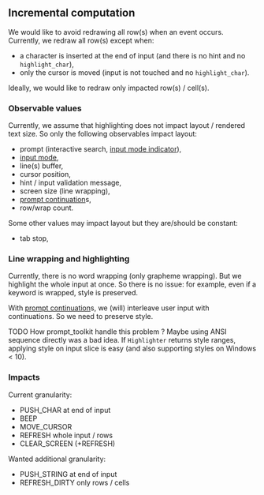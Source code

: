 ## Incremental computation

We would like to avoid redrawing all row(s) when an event occurs.
Currently, we redraw all row(s) except when:

- a character is inserted at the end of input (and there is no hint and no `highlight_char`),
- only the cursor is moved (input is not touched and no `highlight_char`).

Ideally, we would like to redraw only impacted row(s) / cell(s).

### Observable values

Currently, we assume that highlighting does not impact layout / rendered text size.
So only the following observables impact layout:

- prompt (interactive search, [input mode indicator](https://github.com/kkawakam/rustyline/pull/369)),
- [input mode](https://github.com/kkawakam/rustyline/pull/369),
- line(s) buffer,
- cursor position,
- hint / input validation message,
- screen size (line wrapping),
- [prompt continuation](https://github.com/kkawakam/rustyline/pull/372)s,
- row/wrap count.

Some other values may impact layout but they are/should be constant:

- tab stop,

### Line wrapping and highlighting

Currently, there is no word wrapping (only grapheme wrapping).
But we highlight the whole input at once.
So there is no issue: for example, even if a keyword is wrapped, style is preserved.

With [prompt continuation](https://github.com/kkawakam/rustyline/pull/372)s,
we (will) interleave user input with continuations.
So we need to preserve style.

TODO How prompt_toolkit handle this problem ?
Maybe using ANSI sequence directly was a bad idea. If `Highlighter` returns style ranges,
applying style on input slice is easy (and also supporting styles on Windows < 10).

### Impacts

Current granularity:

- PUSH_CHAR at end of input
- BEEP
- MOVE_CURSOR
- REFRESH whole input / rows
- CLEAR_SCREEN (+REFRESH)

Wanted additional granularity:

- PUSH_STRING at end of input
- REFRESH_DIRTY only rows / cells
